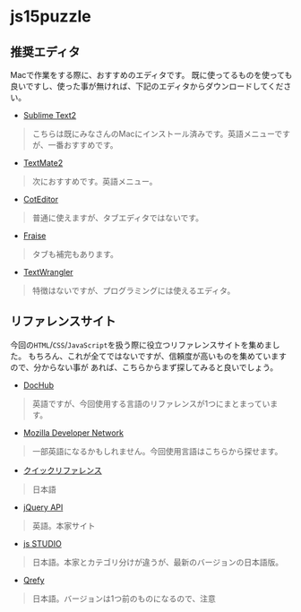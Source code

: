 js15puzzle
==========

## 推奨エディタ

Macで作業をする際に、おすすめのエディタです。
既に使ってるものを使っても良いですし、使った事が無ければ、下記のエディタからダウンロードしてください。

- [Sublime Text2](http://www.sublimetext.com/)

> こちらは既にみなさんのMacにインストール済みです。英語メニューですが、一番おすすめです。

- [TextMate2](https://github.com/textmate/textmate/downloads)

> 次におすすめです。英語メニュー。

- [CotEditor](http://sourceforge.jp/projects/coteditor/)

> 普通に使えますが、タブエディタではないです。

- [Fraise](http://www.macupdate.com/app/mac/33751/fraise)

> タブも補完もあります。

- [TextWrangler](http://www.macupdate.com/app/mac/11009/textwrangler)

> 特徴はないですが、プログラミングには使えるエディタ。


## リファレンスサイト

今回の`HTML`/`CSS`/`JavaScript`を扱う際に役立つリファレンスサイトを集めました。
もちろん、これが全てではないですが、信頼度が高いものを集めていますので、分からない事が
あれば、こちらからまず探してみると良いでしょう。

- [DocHub](http://dochub.io/)

> 英語ですが、今回使用する言語のリファレンスが1つにまとまっています。

- [Mozilla Developer Network](https://developer.mozilla.org/ja/docs)

> 一部英語になるかもしれません。今回使用言語はこちらから探せます。

- [クイックリファレンス](http://www.htmq.com/)

> 日本語

- [jQuery API](http://api.jquery.com/)

> 英語。本家サイト

- [js STUDIO](http://js.studio-kingdom.com/jquery)

> 日本語。本家とカテゴリ分けが違うが、最新のバージョンの日本語版。

- [Qrefy](http://s3pw.com/qrefy/)

> 日本語。バージョンは1つ前のものになるので、注意
